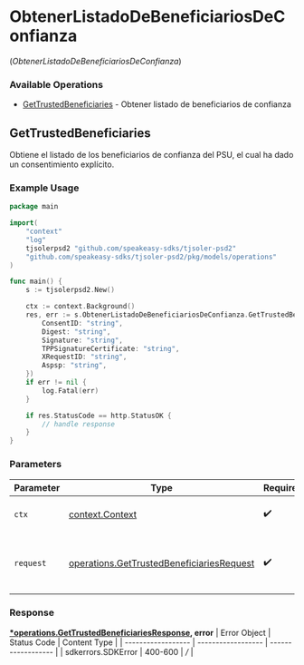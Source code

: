 # ObtenerListadoDeBeneficiariosDeConfianza
(*ObtenerListadoDeBeneficiariosDeConfianza*)

### Available Operations

* [GetTrustedBeneficiaries](#gettrustedbeneficiaries) - Obtener listado de beneficiarios de confianza

## GetTrustedBeneficiaries

Obtiene el listado de los beneficiarios de confianza del PSU, el cual ha dado un consentimiento explícito.

### Example Usage

```go
package main

import(
	"context"
	"log"
	tjsolerpsd2 "github.com/speakeasy-sdks/tjsoler-psd2"
	"github.com/speakeasy-sdks/tjsoler-psd2/pkg/models/operations"
)

func main() {
    s := tjsolerpsd2.New()

    ctx := context.Background()
    res, err := s.ObtenerListadoDeBeneficiariosDeConfianza.GetTrustedBeneficiaries(ctx, operations.GetTrustedBeneficiariesRequest{
        ConsentID: "string",
        Digest: "string",
        Signature: "string",
        TPPSignatureCertificate: "string",
        XRequestID: "string",
        Aspsp: "string",
    })
    if err != nil {
        log.Fatal(err)
    }

    if res.StatusCode == http.StatusOK {
        // handle response
    }
}
```

### Parameters

| Parameter                                                                                                  | Type                                                                                                       | Required                                                                                                   | Description                                                                                                |
| ---------------------------------------------------------------------------------------------------------- | ---------------------------------------------------------------------------------------------------------- | ---------------------------------------------------------------------------------------------------------- | ---------------------------------------------------------------------------------------------------------- |
| `ctx`                                                                                                      | [context.Context](https://pkg.go.dev/context#Context)                                                      | :heavy_check_mark:                                                                                         | The context to use for the request.                                                                        |
| `request`                                                                                                  | [operations.GetTrustedBeneficiariesRequest](../../pkg/models/operations/gettrustedbeneficiariesrequest.md) | :heavy_check_mark:                                                                                         | The request object to use for the request.                                                                 |


### Response

**[*operations.GetTrustedBeneficiariesResponse](../../pkg/models/operations/gettrustedbeneficiariesresponse.md), error**
| Error Object       | Status Code        | Content Type       |
| ------------------ | ------------------ | ------------------ |
| sdkerrors.SDKError | 400-600            | */*                |
